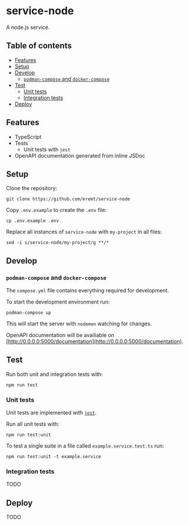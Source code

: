 # service-node

A node.js service.

## Table of contents

- [Features](https://github.com/eremt/service-node#features)
- [Setup](https://github.com/eremt/service-node#setup)
- [Develop](https://github.com/eremt/service-node#develop)
  - [`podman-compose` and `docker-compose`](https://github.com/eremt/service-node#podman-compose-and-docker-compose)
- [Test](https://github.com/eremt/service-node#test)
  - [Unit tests](https://github.com/eremt/service-node#unit-tests)
  - [Integration tests](https://github.com/eremt/service-node#integration-tests)
- [Deploy](https://github.com/eremt/service-node#deploy)

## Features

- TypeScript
- Tests
  - Unit tests with `jest`
- OpenAPI documentation generated from inline JSDoc

## Setup

Clone the repository:
```
git clone https://github.com/eremt/service-node
```

Copy `.env.example` to create the `.env` file:
```
cp .env.example .env
```

Replace all instances of `service-node` with `my-project` in all files:
```
sed -i s/service-node/my-project/g **/*
```

## Develop

### `podman-compose` and `docker-compose`

The `compose.yml` file contains everything required for development.

To start the development environment run:
```
podman-compose up
```
This will start the server with `nodemon` watching for changes.

OpenAPI documentation will be availiable on [http://0.0.0.0:5000/documentation](http://0.0.0.0:5000/documentation).

## Test

Run both unit and integration tests with:
```
npm run test
```

### Unit tests

Unit tests are implemented with [`jest`](https://jestjs.io/).

Run all unit tests with:
```
npm run test:unit
```

To test a single suite in a file called `example.service.test.ts` run:
```
npm run test:unit -t example.service
```

### Integration tests

TODO

## Deploy

TODO
